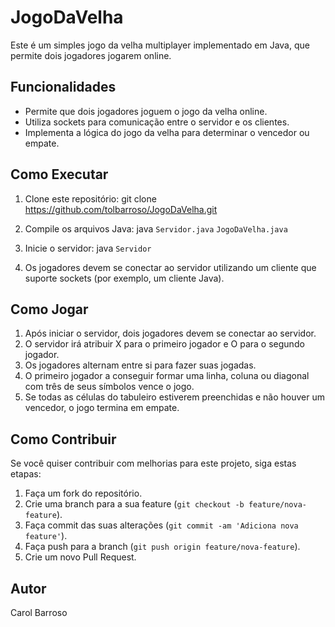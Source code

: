 # JogoDaVelha

Este é um simples jogo da velha multiplayer implementado em Java, que permite dois jogadores jogarem online.

## Funcionalidades

- Permite que dois jogadores joguem o jogo da velha online.
- Utiliza sockets para comunicação entre o servidor e os clientes.
- Implementa a lógica do jogo da velha para determinar o vencedor ou empate.

## Como Executar

1. Clone este repositório:
git clone https://github.com/tolbarroso/JogoDaVelha.git


2. Compile os arquivos Java:
java `Servidor.java` `JogoDaVelha.java`


3. Inicie o servidor:
java `Servidor`


4. Os jogadores devem se conectar ao servidor utilizando um cliente que suporte sockets (por exemplo, um cliente Java).

## Como Jogar

1. Após iniciar o servidor, dois jogadores devem se conectar ao servidor.
2. O servidor irá atribuir X para o primeiro jogador e O para o segundo jogador.
3. Os jogadores alternam entre si para fazer suas jogadas.
4. O primeiro jogador a conseguir formar uma linha, coluna ou diagonal com três de seus símbolos vence o jogo.
5. Se todas as células do tabuleiro estiverem preenchidas e não houver um vencedor, o jogo termina em empate.

## Como Contribuir

Se você quiser contribuir com melhorias para este projeto, siga estas etapas:

1. Faça um fork do repositório.
2. Crie uma branch para a sua feature (`git checkout -b feature/nova-feature`).
3. Faça commit das suas alterações (`git commit -am 'Adiciona nova feature'`).
4. Faça push para a branch (`git push origin feature/nova-feature`).
5. Crie um novo Pull Request.

## Autor

Carol Barroso
